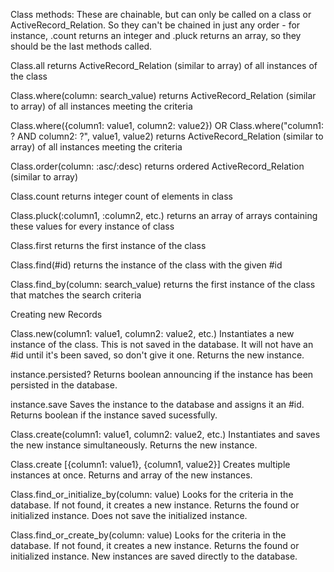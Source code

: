 Class methods:
These are chainable, but can only be called on a class or ActiveRecord_Relation. So they can't be chained in just any order - for instance, .count returns an integer and .pluck returns an array, so they should be the last methods called.

Class.all
returns ActiveRecord_Relation (similar to array) of all instances of the class

Class.where(column: search_value)
returns ActiveRecord_Relation (similar to array) of all instances meeting the criteria

Class.where({column1: value1, column2: value2}) OR
Class.where("column1: ? AND column2: ?", value1, value2)
returns ActiveRecord_Relation (similar to array) of all instances meeting the criteria

Class.order(column: :asc/:desc)
returns ordered ActiveRecord_Relation (similar to array)

Class.count
returns integer count of elements in class

Class.pluck(:column1, :column2, etc.)
returns an array of arrays containing these values for every instance of class

Class.first
returns the first instance of the class

Class.find(#id)
returns the instance of the class with the given #id

Class.find_by(column: search_value)
returns the first instance of the class that matches the search criteria



Creating new Records

Class.new(column1: value1, column2: value2, etc.)
Instantiates a new instance of the class. This is not saved in the database. It will not have an #id until it's been saved, so don't give it one. Returns the new instance.

instance.persisted?
Returns boolean announcing if the instance has been persisted in the database.

instance.save
Saves the instance to the database and assigns it an #id. Returns boolean if the instance saved sucessfully.

Class.create(column1: value1, column2: value2, etc.)
Instantiates and saves the new instance simultaneously. Returns the new instance.

Class.create [{column1: value1}, {column1, value2}]
Creates multiple instances at once. Returns and array of the new instances.

Class.find_or_initialize_by(column: value)
Looks for the criteria in the database. If not found, it creates a new instance. Returns the found or initialized instance. Does not save the initialized instance.

Class.find_or_create_by(column: value)
Looks for the criteria in the database. If not found, it creates a new instance. Returns the found or initialized instance. New instances are saved directly to the database.